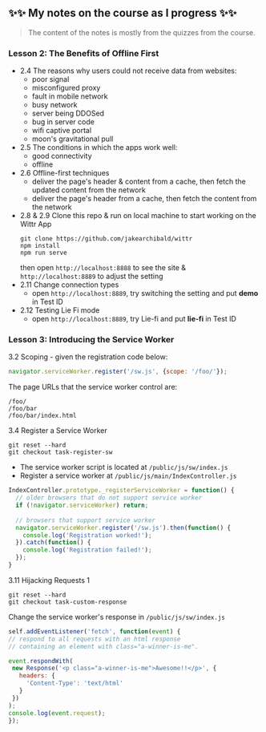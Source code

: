 ## :sparkles::sparkles: My notes on the course as I progress :sparkles::sparkles:
> The content of the notes is mostly from the quizzes from the course.

### Lesson 2: The Benefits of Offline First
* 2.4 The reasons why users could not receive data from websites:
  * poor signal
  * misconfigured proxy
  * fault in mobile network
  * busy network
  * server being DDOSed
  * bug in server code
  * wifi captive portal
  * moon's gravitational pull
* 2.5 The conditions in which the apps work well:
  * good connectivity
  * offline
* 2.6 Offline-first techniques
  * deliver the page's header & content from a cache, then fetch the updated content from the network
  * deliver the page's header from a cache, then fetch the content from the network
* 2.8 & 2.9 Clone this repo & run on local machine to start working on the Wittr App
   ```
   git clone https://github.com/jakearchibald/wittr
   npm install
   npm run serve
   ```
   then open ```http://localhost:8888``` to see the site & ```http://localhost:8889``` to adjust the setting
* 2.11 Change connection types
  * open ```http://localhost:8889```, try switching the setting and put **demo** in Test ID
* 2.12 Testing Lie Fi mode
  * open ```http://localhost:8889```, try Lie-fi and put **lie-fi** in Test ID
   
### Lesson 3: Introducing the Service Worker
3.2 Scoping - given the registration code below:
   ```javascript
   navigator.serviceWorker.register('/sw.js', {scope: '/foo/'});
   ```
   The page URLs that the service worker control are:
   ```
   /foo/
   /foo/bar
   /foo/bar/index.html
   ```
3.4 Register a Service Worker
   ```
   git reset --hard
   git checkout task-register-sw
   ```
   + The service worker script is located at ```/public/js/sw/index.js```
   + Register a service worker at ```/public/js/main/IndexController.js```
   
   ```javascript
   IndexController.prototype._registerServiceWorker = function() {
     // older browsers that do not support service worker
     if (!navigator.serviceWorker) return;
     
     // browsers that support service worker
     navigator.serviceWorker.register('/sw.js').then(function() {
       console.log('Registration worked!');
     }).catch(function() {
       console.log('Registration failed!');
     });
   }
   ```
3.11 Hijacking Requests 1
   ```
   git reset --hard
   git checkout task-custom-response
   ```
   
   Change the service worker's response in ```/public/js/sw/index.js```
   ```javascript
   self.addEventListener('fetch', function(event) {
  // respond to all requests with an html response
  // containing an element with class="a-winner-is-me".

  event.respondWith(
    new Response('<p class="a-winner-is-me">Awesome!!</p>', {
      headers: {
        'Content-Type': 'text/html'
      }
    })
  );
  console.log(event.request);
});
   ```
   
